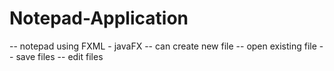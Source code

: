 # Notepad-Application

-- notepad using FXML - javaFX
-- can create new file 
-- open existing file
-- save files
-- edit files
